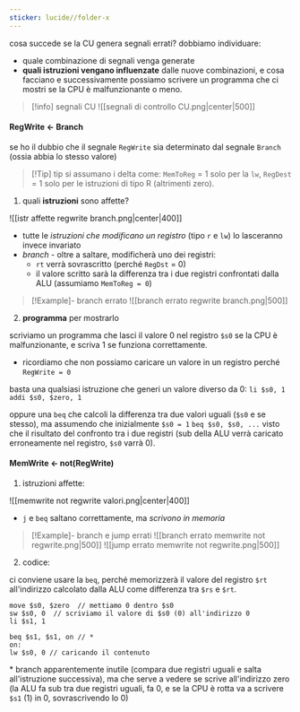 ```yaml
---
sticker: lucide//folder-x
---
```

cosa succede se la CU genera segnali errati?
dobbiamo individuare:
- quale combinazione di segnali venga generate
- **quali istruzioni vengano influenzate** dalle nuove combinazioni, e cosa facciano
e successivamente possiamo scrivere un programma che ci mostri se la CPU è malfunzionante o meno.

>[!info] segnali CU
![[segnali di controllo CU.png|center|500]]

#### RegWrite <- Branch
se ho il dubbio che il segnale `RegWrite` sia determinato dal segnale `Branch` (ossia abbia lo stesso valore)

>[!Tip] tip
>si assumano i delta come: `MemToReg` = 1 solo per la `lw`, `RegDest` = 1 solo per le istruzioni di tipo R (altrimenti zero).

1) quali **istruzioni** sono affette?
 
![[istr affette regwrite branch.png|center|400]]
- tutte le *istruzioni che modificano un registro* (tipo `r` e `lw`) lo lasceranno invece invariato
- *branch* - oltre a saltare, modificherà uno dei registri:
	- `rt` verrà sovrascritto (perché `RegDst` = 0)
	- il valore scritto sarà la differenza tra i due registri confrontati dalla ALU (assumiamo `MemToReg = 0`)
>[!Example]- branch errato
> ![[branch errato regwrite branch.png|500]]

2) **programma** per mostrarlo

scriviamo un programma che lasci il valore 0 nel registro `$s0` se la CPU è malfunzionante, e scriva 1 se funziona correttamente.
- ricordiamo che non possiamo caricare un valore in un registro perché `RegWrite = 0`

basta una qualsiasi istruzione che generi un valore diverso da 0:
`li $s0, 1`
`addi $s0, $zero, 1`

oppure una `beq` che calcoli la differenza tra due valori uguali (`$s0` e se stesso), ma assumendo che inizialmente `$s0 = 1` 
`beq $s0, $s0, ...`
visto che il risultato del confronto tra i due registri (sub della ALU verrà caricato erroneamente nel registro, `$s0` varrà 0).

#### MemWrite <- not(RegWrite)
1) istruzioni affette:
 
![[memwrite not regwrite valori.png|center|400]]

- `j` e `beq` saltano correttamente, ma *scrivono in memoria*
>[!Example]- branch e jump errati
![[branch errato memwrite not regwrite.png|500]]
![[jump errato memwrite not regwrite.png|500]]

2) codice:
 
ci conviene usare la `beq`, perché memorizzerà il valore del registro `$rt` all'indirizzo calcolato dalla ALU come differenza tra `$rs` e `$rt`.
```
move $s0, $zero  // mettiamo 0 dentro $s0
sw $s0, 0  // scriviamo il valore di $s0 (0) all'indirizzo 0
li $s1, 1

beq $s1, $s1, on // *
on:
lw $s0, 0 // caricando il contenuto
```
\* branch apparentemente inutile (compara due registri uguali e salta all'istruzione successiva), ma che serve a vedere se scrive all'indirizzo zero (la ALU fa sub tra due registri uguali, fa 0, e se la CPU è rotta va a scrivere `$s1` (1) in 0, sovrascrivendo lo 0)


